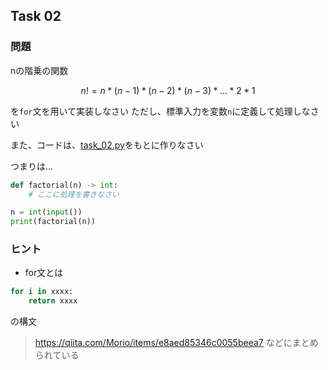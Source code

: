 ## Task 02
### 問題
nの階乗の関数
```math
n! = n * (n-1) * (n-2) * (n-3) * ... * 2 * 1
```
を`for`文を用いて実装しなさい
ただし、標準入力を変数`n`に定義して処理しなさい

また、コードは、[task_02.py]()をもとに作りなさい

つまりは...

```python
def factorial(n) -> int:
    # ここに処理を書きなさい

n = int(input())
print(factorial(n))

```

### ヒント
- for文とは
```python
for i in xxxx:
    return xxxx
```
の構文

> https://qiita.com/Morio/items/e8aed85346c0055beea7 などにまとめられている

